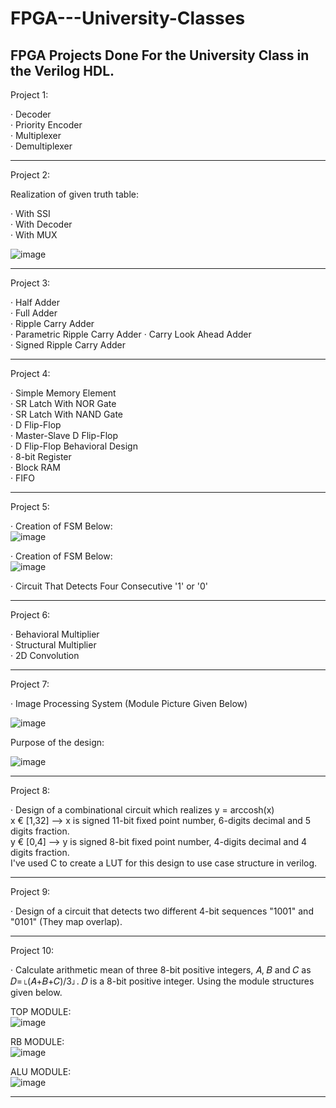 # FPGA---University-Classes
FPGA Projects Done For the University Class in the Verilog HDL.    
-----------------------------------------------------------------------------------------------------------------------------------------------------------------       
Project 1:  
  
· Decoder    
· Priority Encoder   
· Multiplexer     
· Demultiplexer 

-----------------------------------------------------------------------------------------------------------------------------------------------------------------     
Project 2:  
  
Realization of given truth table:  
 
· With SSI  
· With Decoder   
· With MUX  
    
![image](https://user-images.githubusercontent.com/81713653/153575116-84571b90-cba0-45ea-b933-be3b9258e975.png)  
     
-----------------------------------------------------------------------------------------------------------------------------------------------------------------          
 Project 3:  
   
· Half Adder    
· Full Adder   
· Ripple Carry Adder     
· Parametric Ripple Carry Adder
· Carry Look Ahead Adder    
· Signed Ripple Carry Adder    
  
-----------------------------------------------------------------------------------------------------------------------------------------------------------------    
Project 4:  
   
· Simple Memory Element    
· SR Latch With NOR Gate   
· SR Latch With NAND Gate       
· D Flip-Flop  
· Master-Slave D Flip-Flop      
· D Flip-Flop Behavioral Design  
· 8-bit Register     
· Block RAM  
· FIFO  
  
-----------------------------------------------------------------------------------------------------------------------------------------------------------------      
Project 5:  
  
· Creation of FSM Below:  
![image](https://user-images.githubusercontent.com/81713653/153576211-1a3d4139-a803-4682-acf6-f8df6483efd9.png)  
  
  
  
· Creation of FSM Below:  
![image](https://user-images.githubusercontent.com/81713653/153576329-0651b635-e291-4ba1-9aff-680f970c89f1.png)  
  
  

· Circuit That Detects Four Consecutive '1' or '0'  
  
-----------------------------------------------------------------------------------------------------------------------------------------------------------------      
Project 6:  
  
· Behavioral Multiplier    
· Structural Multiplier    
· 2D Convolution        
    
-----------------------------------------------------------------------------------------------------------------------------------------------------------------        
Project 7:  
  
· Image Processing System (Module Picture Given Below)  
    
![image](https://user-images.githubusercontent.com/81713653/153576719-637837c5-df58-4433-889f-ae0f155f8a22.png)  
  
Purpose of the design:  
  
![image](https://user-images.githubusercontent.com/81713653/153576825-44f66bce-5143-4e62-a18f-14bf1d2e1e69.png)  
      
-----------------------------------------------------------------------------------------------------------------------------------------------------------------    
Project 8:  
  
· Design of a combinational circuit which realizes y = arccosh(x)  
  x € [1,32] --> x is signed 11-bit fixed point number, 6-digits decimal and 5 digits fraction.  
  y € [0,4]  --> y is signed 8-bit fixed point number, 4-digits decimal and 4 digits fraction.  
  I've used C to create a LUT for this design to use case structure in verilog.  
    
 -----------------------------------------------------------------------------------------------------------------------------------------------------------------    
 Project 9:  
   
 · Design of a circuit that detects two different 4-bit sequences "1001" and "0101" (They map overlap).
   
-----------------------------------------------------------------------------------------------------------------------------------------------------------------    
Project 10:  
  
· Calculate arithmetic mean of three 8-bit positive integers, 𝐴, 𝐵 and 𝐶 as 𝐷=⌊(𝐴+𝐵+𝐶)/3⌋. 𝐷 is a 8-bit positive integer.  Using the module structures given below.  
  
    
TOP MODULE:   
![image](https://user-images.githubusercontent.com/81713653/153578743-c0e6546a-ef29-453c-a326-85ae0f98d140.png)  
  
RB MODULE:  
![image](https://user-images.githubusercontent.com/81713653/153578807-c12c44a5-da6b-4d35-9814-69dfc2b205e0.png)  
  
ALU MODULE:  
![image](https://user-images.githubusercontent.com/81713653/153578855-abac9357-a67b-48ec-a1fe-6f49cfb7023d.png)



  
-----------------------------------------------------------------------------------------------------------------------------------------------------------------    

